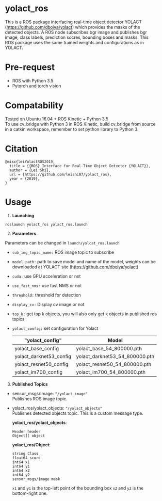 # yolact_ros
This is a ROS package interfacing real-time object detector YOLACT (https://github.com/dbolya/yolact) which provides the masks of the detected objects. A ROS node subscribes bgr image and publishes bgr image, class labels, prediction socres, bounding boxes and masks. This ROS package uses the same trained weights and configurations as in YOLACT.
# Pre-request
- ROS with Python 3.5 
- Pytorch and torch vision
# Compatability
Tested on Ubuntu 16.04 + ROS Kinetic + Python 3.5\
To use cv_bridge with Python 3 in ROS Kinetic, build cv_bridge from source in a catkin workspace, remember to set python library to Python 3.
# Citation
```
@misc{leiYolactROS2019,
  title = {{ROS} Interface for Real-Time Object Detector {YOLACT}}, 
  author = {Lei Shi},
  url = {https://github.com/leishi07/yolact_ros},
  year = {2019},
}
```

# Usage
1. **Launching**

  ```roslaunch yolact_ros yolact_ros.launch```

2. **Parameters**

  Parameters can be changed in ```launch/yolcat_ros.launch```

  - ```sub_img_topic_name:``` ROS image topic to subscribe
  - ```model_path:```         path to save model and name of the model, weights can be downloaded at YOLACT site (https://github.com/dbolya/yolact)
  - ```cuda:```               use GPU acceleration or not
  - ```use_fast_nms:```       use fast NMS or not
  - ```threshold:```          threshold for detection
  - ```display_cv:```         Display cv image or not
  - ```top_k:```              get top k objects, you will also only get k objects in published ros topics
  - ```yolact_config:```      set configuration for Yolact

    | "yolact_config" | Model |
    | --- | --- |
    | yolact_base_config | yolact_base_54_800000.pth |
    | yolact_darknet53_config|  yolact_darknet53_54_800000.pth |
    | yolact_resnet50_config | yolact_resnet50_54_800000.pth |
    | yolact_im700_config | yolact_im700_54_800000.pth |


3. **Published Topics**

  - sensor_msgs/Image: ```"/yolact_image"```\
    Publishes ROS image topic.

  - yolact_ros/yolact_objects: ```"/yolact_objects"```\
    Publishes detected objects topic. This is a custom message type.
    
    **yolact_ros/yolact_objects**:
    ```
    Header header
    Object[] object
    ```
    
    **yolact_ros/Object**:
    ```
    string Class
    float64 score
    int64 x1
    int64 y1
    int64 x2
    int64 y2
    sensor_msgs/Image mask
    ```
    ```x1``` and ```y1``` is the top-left point of the bounding box ```x2``` and ```y2``` is the bottom-right one.
